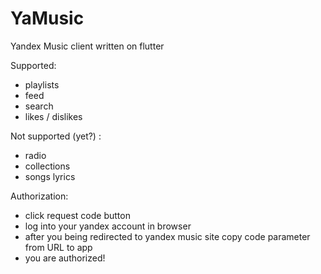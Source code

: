 # YaMusic

Yandex Music client written on flutter

Supported: 
- playlists
- feed
- search
- likes / dislikes

Not supported (yet?) :
- radio
- collections
- songs lyrics


Authorization:
- click request code button
- log into your yandex account in browser
- after you being redirected to yandex music site copy code parameter from URL to app
- you are authorized!
